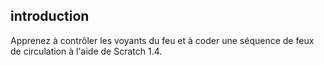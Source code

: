 ## introduction

Apprenez à contrôler les voyants du feu et à coder une séquence de feux de circulation à l'aide de Scratch 1.4.